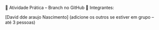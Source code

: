 
🧩 Atividade Prática – Branch no GitHub
👥 Integrantes:

[David dde araujo Nascimento]
(adicione os outros se estiver em grupo – até 3 pessoas)
